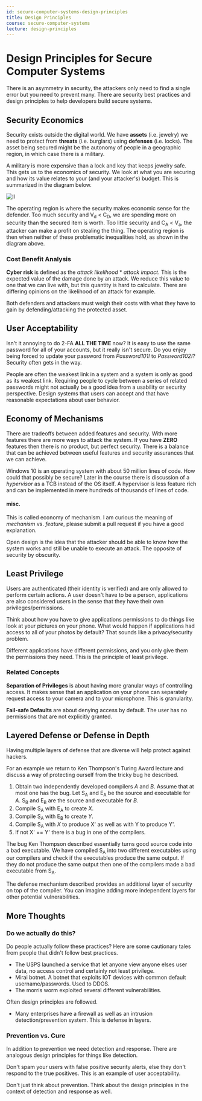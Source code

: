 ```yaml
---
id: secure-computer-systems-design-principles
title: Design Principles
course: secure-computer-systems
lecture: design-principles
---
```


# Design Principles for Secure Computer Systems

There is an asymmetry in security, the attackers only need to find a single error but you need to prevent many. There are security best practices and design principles to help developers build secure systems.

## Security Economics

Security exists outside the digital world. We have **assets** (i.e. jewelry) we need to protect from **threats** (i.e. burglars) using **defenses** (i.e. locks). The asset being secured might be the autonomy of people in a geographic region, in which case there is a military. 

A military is more expensive than a lock and key that keeps jewelry safe. This gets us to the economics of security. We look at what you are securing and how its value relates to your (and your attacker's) budget. This is summarized in the diagram below.

![ll](https://raw.githubusercontent.com/MatthewCaseres/secure-computer-systems/main/assets/module2/security-economics.png)

The operating region is where the security makes economic sense for the defender. Too much security and V<sub>d</sub> < C<sub>D</sub>, we are spending more on security than the secured item is worth. Too little security and C<sub>A</sub> < V<sub>a</sub>, the attacker can make a profit on stealing the thing. The operating region is then when neither of these problematic inequalities hold, as shown in the diagram above.

### Cost Benefit Analysis

**Cyber risk** is defined as the *attack likelihood* * *attack impact*. This is the expected value of the damage done by an attack. We reduce this value to one that we can live with, but this quantity is hard to calculate. There are differing opinions on the likelihood of an attack for example.

Both defenders and attackers must weigh their costs with what they have to gain by defending/attacking the protected asset.

## User Acceptability

Isn't it annoying to do 2-FA **ALL THE TIME** now? It is easy to use the same password for all of your accounts, but it really isn't secure. Do you enjoy being forced to update your password from *Password101!* to *Password102!*?  Security often gets in the way.

People are often the weakest link in a system and a system is only as good as its weakest link. Requiring people to cycle between a series of related passwords might not actually be a good idea from a usability or security perspective. Design systems that users can accept and that have reasonable expectations about user behavior.

## Economy of Mechanisms

There are tradeoffs between added features and security. 
With more features there are more ways to attack the system. If you have **ZERO** features then there is no product, but perfect security. There is a balance that can be achieved between useful features and security assurances that we can achieve.

Windows 10 is an operating system with about 50 million lines of code. How could that possibly be secure? Later in the course there is discussion of a *hypervisor* as a TCB instead of the OS itself. A hypervisor is less feature rich and can be implemented in mere hundreds of thousands of lines of code.

#### misc.

This is called economy of mechanism. I am curious the meaning of *mechanism* vs. *feature*, please submit a pull request if you have a good explanation.

Open design is the idea that the attacker should be able to know how the system works and still be unable to execute an attack. The opposite of security by obscurity.

## Least Privilege

Users are authenticated (their identity is verified) and are only allowed to perform certain actions. A user doesn't have to be a person, applications are also considered users in the sense that they have their own privileges/permissions. 

Think about how you have to give applications permissions to do things like look at your pictures on your phone. What would happen if applications had access to all of your photos by default? That sounds like a privacy/security problem.

Different applications have different permissions, and you only give them the permissions they need. This is the principle of least privilege.

### Related Concepts

**Separation of Privileges** is about having more granular ways of controlling access. It makes sense that an application on your phone can separately request access to your camera and to your microphone. This is granularity.

**Fail-safe Defaults** are about denying access by default. The user has no permissions that are not explicitly granted.


## Layered Defense or Defense in Depth

Having multiple layers of defense that are diverse will help protect against hackers.

For an example we return to Ken Thompson's Turing Award lecture and discuss a way of protecting ourself from the tricky bug he described.

1. Obtain two independently developed compilers *A* and *B*. Assume that at most one has the bug. Let S<sub>A</sub> and E<sub>A</sub> be the source and executable for *A*. S<sub>B</sub> and E<sub>B</sub> are the source and executable for *B*.
2. Compile S<sub>A</sub> with E<sub>A</sub> to create *X*. 
3. Compile S<sub>A</sub> with E<sub>B</sub> to create *Y*.
4. Compile S<sub>A</sub> with *X* to produce X' as well as with Y to produce Y'.
5. If not X' == Y' there is a bug in one of the compilers.

The bug Ken Thompson described essentially turns good source code into a bad executable. We have compiled S<sub>A</sub> into two different executables using our compilers and check if the executables produce the same output. If they do not produce the same output then one of the compilers made a bad executable from S<sub>A</sub>.

The defense mechanism described provides an additional layer of security on top of the compiler. You can imagine adding more independent layers for other potential vulnerabilities.

## More Thoughts

### Do we actually do this?

Do people actually follow these practices? Here are some cautionary tales from people that didn't follow best practices.

* The USPS launched a service that let anyone view anyone elses user data, no access control and certainly not least privilege.
* Mirai botnet. A botnet that exploits IOT devices with common default username/passwords. Used to DDOS.
* The morris worm exploited several different vulnerabilities.

Often design principles are followed. 

* Many enterprises have a firewall as well as an intrusion detection/prevention system. This is defense in layers.

### Prevention vs. Cure

In addition to prevention we need detection and response. There are analogous design principles for things like detection. 

Don't spam your users with false positive security alerts, else they don't respond to the true positives. This is an example of user acceptability. 

Don't just think about prevention. Think about the design principles in the context of detection and response as well.